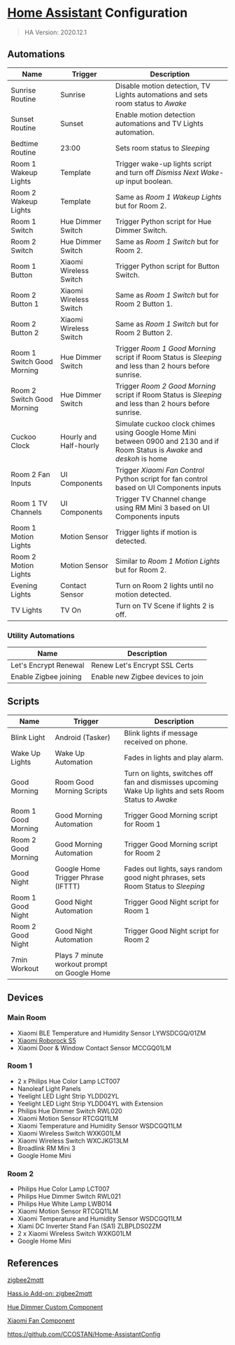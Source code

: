 # [Home Assistant](https://www.home-assistant.io/) Configuration

> HA Version: 2020.12.1

## Automations

| Name                 | Trigger  | Description   |
|----------------------|----------|---------------|
| Sunrise Routine      | Sunrise  | Disable motion detection, TV Lights automations and sets room status to _Awake_ |
| Sunset Routine       | Sunset   | Enable motion detection automations and TV Lights automation. |
| Bedtime Routine      | 23:00    | Sets room status to _Sleeping_ |
| Room 1 Wakeup Lights | Template | Trigger wake-up lights script and turn off _Dismiss Next Wake-up_ input boolean.
| Room 2 Wakeup Lights | Template | Same as _Room 1 Wakeup Lights_ but for Room 2.|
| Room 1 Switch        | Hue Dimmer Switch | Trigger Python script for Hue Dimmer Switch. |
| Room 2 Switch        | Hue Dimmer Switch | Same as _Room 1 Switch_ but for Room 2. |
| Room 1 Button        | Xiaomi Wireless Switch | Trigger Python script for Button Switch. |
| Room 2 Button 1      | Xiaomi Wireless Switch | Same as _Room 1 Switch_ but for Room 2 Button 1. |
| Room 2 Button 2      | Xiaomi Wireless Switch | Same as _Room 1 Switch_ but for Room 2 Button 2. |
| Room 1 Switch Good Morning | Hue Dimmer Switch | Trigger _Room 1 Good Morning_ script if Room Status is _Sleeping_ and less than 2 hours before sunrise. |
| Room 2 Switch Good Morning | Hue Dimmer Switch | Trigger _Room 2 Good Morning_ script if Room Status is _Sleeping_ and less than 2 hours before sunrise. |
| Cuckoo Clock         | Hourly and Half-hourly | Simulate cuckoo clock chimes using Google Home Mini between 0900 and 2130 and if Room Status is _Awake_ and _deskoh_ is home |
| Room 2 Fan Inputs    | UI Components | Trigger _Xiaomi Fan Control_ Python script for fan control based on UI Components inputs |
| Room 1 TV Channels   | UI Components | Trigger TV Channel change using RM Mini 3 based on UI Components inputs |
| Room 1 Motion Lights | Motion Sensor | Trigger lights if motion is detected. |
| Room 2 Motion Lights | Motion Sensor | Similar to _Room 1 Motion Lights_ but for Room 2. |
| Evening Lights | Contact Sensor | Turn on Room 2 lights until no motion detected. |
| TV Lights | TV On | Turn on TV Scene if lights 2 is off. |

### Utility Automations

| Name | Description   |
|------|---------------|
| Let's Encrypt Renewal| Renew Let's Encrypt SSL Certs
| Enable Zigbee joining | Enable new Zigbee devices to join

## Scripts

| Name                 | Trigger  | Description   |
|----------------------|----------|---------------|
| Blink Light          | Android (Tasker)  | Blink lights if message received on phone. |
| Wake Up Lights       | Wake Up Automation  | Fades in lights and play alarm. |
| Good Morning         | Room Good Morning Scripts | Turn on lights, switches off fan and dismisses upcoming Wake Up lights and sets Room Status to _Awake_ |
| Room 1 Good Morning  | Good Morning Automation | Trigger Good Morning script for Room 1 |
| Room 2 Good Morning  | Good Morning Automation | Trigger Good Morning script for Room 2 |
| Good Night           | Google Home Trigger Phrase (IFTTT) | Fades out lights, says random good night phrases, sets Room Status to _Sleeping_ |
| Room 1 Good Night  | Good Night Automation | Trigger Good Night script for Room 1 |
| Room 2 Good Night  | Good Night Automation | Trigger Good Night script for Room 2 |
| 7min Workout       | Plays 7 minute workout prompt on Google Home |

## Devices

### Main Room

* Xiaomi BLE Temperature and Humidity Sensor LYWSDCGQ/01ZM
* [Xiaomi Roborock S5](en.roborock.com)
* Xiaomi Door & Window Contact Sensor MCCGQ01LM

### Room 1

* 2 x Philips Hue Color Lamp LCT007
* Nanoleaf Light Panels
* Yeelight LED Light Strip YLDD02YL
* Yeelight LED Light Strip YLDD04YL with Extension
* Philips Hue Dimmer Switch RWL020
* Xiaomi Motion Sensor RTCGQ11LM
* Xiaomi Temperature and Humidity Sensor WSDCGQ11LM
* Xiaomi Wireless Switch WXKG01LM
* Xiaomi Wireless Switch WXCJKG13LM
* Broadlink RM Mini 3
* Google Home Mini

### Room 2

* Philips Hue Color Lamp LCT007
* Philips Hue Dimmer Switch RWL021
* Philips Hue White Lamp LWB014
* Xiaomi Motion Sensor RTCGQ11LM
* Xiaomi Temperature and Humidity Sensor WSDCGQ11LM
* Xiami DC Inverter Stand Fan (SA1) ZLBPLDS02ZM
* 2 x Xiaomi Wireless Switch WXKG01LM
* Google Home Mini

## References

[zigbee2mqtt](https://github.com/Koenkk/zigbee2mqtt)

[Hass.io Add-on: zigbee2mqtt](https://github.com/danielwelch/hassio-zigbee2mqtt)

[Hue Dimmer Custom Component](https://github.com/robmarkcole/Hue-sensors-HASS)

[Xiaomi Fan Component](https://github.com/syssi/xiaomi_fan)

https://github.com/CCOSTAN/Home-AssistantConfig
